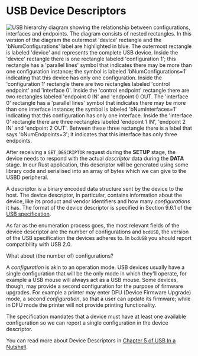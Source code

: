 # USB Device Descriptors

![USB hierarchy diagram showing the relationship between configurations, interfaces and endpoints. The diagram consists of nested rectangles. In this version of the diagram the outermost 'device' rectangle and the 'bNumConfigurations' label are highlighted in blue. The outermost rectangle is labeled 'device' and represents the complete USB device. Inside the 'device' rectangle there is one rectangle labeled 'configuration 1'; this rectangle has a 'parallel lines' symbol that indicates there may be more than one configuration instance; the symbol is labeled 'bNumConfigurations=1' indicating that this device has only one configuration. Inside the 'configuration 1' rectangle there are two rectangles labeled 'control endpoint' and 'interface 0'. Inside the 'control endpoint' rectangle there are two rectangles labeled 'endpoint 0 IN' and 'endpoint 0 OUT. The 'interface 0' rectangle has a 'parallel lines' symbol that indicates there may be more than one interface instance; the symbol is labeled 'bNumInterfaces=1' indicating that this configuration has only one interface. Inside the 'interface 0' rectangle there are three rectangles labeled 'endpoint 1 IN', 'endpoint 2 IN' and 'endpoint 2 OUT'. Between these three rectangle there is a label that says 'bNumEndpoints=3'; it indicates that this interface has only three endpoints.](img/usb-device.svg)

After receiving a `GET_DESCRIPTOR` request during the __SETUP__ stage, the device needs to respond with the actual *descriptor* data during the __DATA__ stage. In our Rust application, this descriptor will be generated using some library code and serialised into an array of bytes which we can give to the USBD peripheral.

A descriptor is a binary encoded data structure sent by the device to the host. The device descriptor, in particular, contains information about the device, like its product and vendor identifiers and how many *configurations* it has. The format of the device descriptor is specified in Section 9.6.1 of the [USB specification].

[USB specification]: ./nrf52-usb-usb-specification.md

As far as the enumeration process goes, the most relevant fields of the device descriptor are the number of configurations and `bcdUSB`, the version of the USB specification the devices adheres to. In `bcdUSB` you should report compatibility with USB 2.0.

What about (the number of) configurations?

A *configuration* is akin to an operation mode. USB devices usually have a single configuration that will be the only mode in which they'll operate, for example a USB mouse will always act as a USB mouse. Some devices, though, may provide a second configuration for the purpose of firmware upgrades. For example a printer may enter DFU (Device Firmware Upgrade) mode, a second *configuration*, so that a user can update its firmware; while in DFU mode the printer will not provide printing functionality.

The specification mandates that a device must have at least one available configuration so we can report a single configuration in the device descriptor.

You can read more about Device Descriptors in [Chapter 5 of USB In a Nutshell](https://www.beyondlogic.org/usbnutshell/usb5.shtml).
